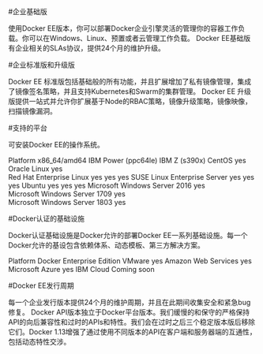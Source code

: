 #企业基础版

使用Docker EE版本，你可以部署Docker企业引擎灵活的管理你的容器工作负载。你可以在Windows、Linux、预置或者云管理工作负载。
Docker EE基础版有企业相关的SLAs协议，提供24个月的维护升级。

#企业标准版和升级版

Docker EE 标准版包括基础般的所有功能，并且扩展增加了私有镜像管理，集成了镜像签名策略，并且支持Kubernetes和Swarm的集群管理。
Docker EE 升级版提供一站式并允许你扩展基于Node的RBAC策略，镜像升级策略，镜像映像，扫描镜像漏洞。

#支持的平台

可安装Docker EE的操作系统。

Platform				x86_64/amd64	IBM Power (ppc64le)	IBM Z (s390x)
CentOS					yes	 	 
Oracle Linux				yes	 	 
Red Hat Enterprise Linux		yes		yes			yes
SUSE Linux Enterprise Server		yes		yes			yes
Ubuntu					yes		yes			yes
Microsoft Windows Server 2016		yes	 	 
Microsoft Windows Server 1709		yes	 	 
Microsoft Windows Server 1803		yes

#Docker认证的基础设施

Docker认证基础设施是Docker允许的部署Docker EE一系列基础设施。每一个Docker允许的基设包含依赖体系、动态模板、第三方解决方案。

Platform			Docker Enterprise Edition
VMware				yes
Amazon Web Services		yes
Microsoft Azure			yes
IBM Cloud			Coming soon

#Docker EE发行周期

每一个企业发行版本提供24个月的维护周期，并且在此期间收集安全和紧急bug修复。
Docker API版本独立于Docker平台版本。我们缓慢的和保守的严格保持API的向后兼容性和过时的APIs和特性。我们会在过时之后三个稳定版本版后移除它们。Docker 1.13增强了通过使用不同版本的API在客户端和服务器端的互通性，包括动态特性交涉。
